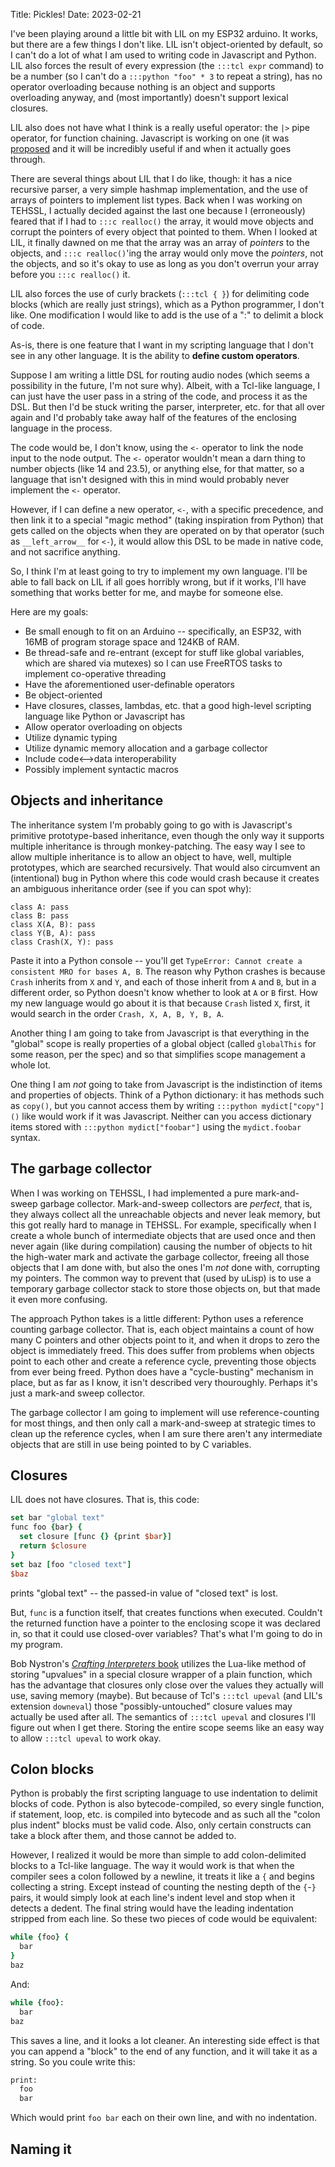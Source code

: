 Title: Pickles!
Date: 2023-02-21

I've been playing around a little bit with LIL on my ESP32 arduino. It works, but there are a few things I don't like. LIL isn't object-oriented by default, so I can't do a lot of what I am used to writing code in Javascript and Python. LIL also forces the result of every expression (the `:::tcl expr` command) to be a number (so I can't do a `:::python "foo" * 3` to repeat a string), has no operator overloading because nothing is an object and supports overloading anyway, and (most importantly) doesn't support lexical closures.

LIL also does not have what I think is a really useful operator: the `|>` pipe operator, for function chaining. Javascript is working on one (it was [proposed](https://github.com/tc39/proposal-pipeline-operator) and it will be incredibly useful if and when it actually goes through.

There are several things about LIL that I do like, though: it has a nice recursive parser, a very simple hashmap implementation, and the use of arrays of pointers to implement list types. Back when I was working on TEHSSL, I actually decided against the last one because I (erroneously) feared that if I had to `:::c realloc()` the array, it would move objects and corrupt the pointers of every object that pointed to them. When I looked at LIL, it finally dawned on me that the array was an array of *pointers* to the objects, and `:::c realloc()`'ing the array would only move the *pointers*, not the objects, and so it's okay to use as long as you don't overrun your array before you `:::c realloc()` it. 

LIL also forces the use of curly brackets (`:::tcl { }`) for delimiting code blocks (which are really just strings), which as a Python programmer, I don't like. One modification I would like to add is the use of a ":" to delimit a block of code.

As-is, there is one feature that I want in my scripting language that I don't see in any other language. It is the ability to **define custom operators**.

Suppose I am writing a little DSL for routing audio nodes (which seems a possibility in the future, I'm not sure why). Albeit, with a Tcl-like language, I can just have the user pass in a string of the code, and process it as the DSL. But then I'd be stuck writing the parser, interpreter, etc. for that all over again and I'd probably take away half of the features of the enclosing language in the process.

The code would be, I don't know, using the `<-` operator to link the node input to the node output. The `<-` operator wouldn't mean a darn thing to number objects (like 14 and 23.5), or anything else, for that matter, so a language that isn't designed with this in mind would probably never implement the `<-` operator.

However, if I can define a new operator, `<-`, with a specific precedence, and then link it to a special "magic method" (taking inspiration from Python) that gets called on the objects when they are operated on by that operator (such as `__left_arrow__` for `<-`), it would allow this DSL to be made in native code, and not sacrifice anything.

So, I think I'm at least going to try to implement my own language. I'll be able to fall back on LIL if all goes horribly wrong, but if it works, I'll have something that works better for me, and maybe for someone else.

Here are my goals:

* Be small enough to fit on an Arduino -- specifically, an ESP32, with 16MB of program storage space and 124KB of RAM.
* Be thread-safe and re-entrant (except for stuff like global variables, which are shared via mutexes) so I can use FreeRTOS tasks to implement co-operative threading
* Have the aforementioned user-definable operators
* Be object-oriented
* Have closures, classes, lambdas, etc. that a good high-level scripting language like Python or Javascript has
* Allow operator overloading on objects
* Utilize dynamic typing
* Utilize dynamic memory allocation and a garbage collector
* Include code<-->data interoperability
* Possibly implement syntactic macros

## Objects and inheritance

The inheritance system I'm probably going to go with is Javascript's primitive prototype-based inheritance, even though the only way it supports multiple inheritance is through monkey-patching. The easy way I see to allow multiple inheritance is to allow an object to have, well, multiple prototypes, which are searched recursively. That would also circumvent an (intentional) bug in Python where this code would crash because it creates an ambiguous inheritance order (see if you can spot why):

```python3
class A: pass
class B: pass
class X(A, B): pass
class Y(B, A): pass
class Crash(X, Y): pass
```

Paste it into a Python console -- you'll get `TypeError: Cannot create a consistent MRO for bases A, B`. The reason why Python crashes is because `Crash` inherits from `X` and `Y`, and each of those inherit from `A` and `B`, but in a different order, so Python doesn't know whether to look at `A` or `B` first. How my new language would go about it is that because `Crash` listed `X`, first, it would search in the order `Crash, X, A, B, Y, B, A`.

Another thing I am going to take from Javascript is that everything in the "global" scope is really properties of a global object (called `globalThis` for some reason, per the spec) and so that simplifies scope management a whole lot.

One thing I am *not* going to take from Javascript is the indistinction of items and properties of objects. Think of a Python dictionary: it has methods such as `copy()`, but you cannot access them by writing `:::python mydict["copy"]()` like would work if it was Javascript. Neither can you access dictionary items stored with `:::python mydict["foobar"]` using the `mydict.foobar` syntax.

## The garbage collector

When I was working on TEHSSL, I had implemented a pure mark-and-sweep garbage collector. Mark-and-sweep collectors are *perfect*, that is, they always collect all the unreachable objects and never leak memory, but this got really hard to manage in TEHSSL. For example, specifically when I create a whole bunch of intermediate objects that are used once and then never again (like during compilation) causing the number of objects to hit the high-water mark and activate the garbage collector, freeing all those objects that I am done with, but also the ones I'm *not* done with, corrupting my pointers. The common way to prevent that (used by uLisp) is to use a temporary garbage collector stack to store those objects on, but that made it even more confusing.

The approach Python takes is a little different: Python uses a reference counting garbage collector. That is, each object maintains a count of how many C pointers and other objects point to it, and when it drops to zero the object is immediately freed. This does suffer from problems when objects point to each other and create a reference cycle, preventing those objects from ever being freed. Python does have a "cycle-busting" mechanism in place, but as far as I know, it isn't described very thouroughly. Perhaps it's just a mark-and sweep collector.

The garbage collector I am going to implement will use reference-counting for most things, and then only call a mark-and-sweep at strategic times to clean up the reference cycles, when I am sure there aren't any intermediate objects that are still in use being pointed to by C variables.

## Closures

LIL does not have closures. That is, this code:

```tcl
set bar "global text"
func foo {bar} {
  set closure [func {} {print $bar}]
  return $closure
}
set baz [foo "closed text"]
$baz
```

prints "global text" -- the passed-in value of "closed text" is lost.

But, `func` is a function itself, that creates functions when executed. Couldn't the returned function have a pointer to the enclosing scope it was declared in, so that it could use closed-over variables? That's what I'm going to do in my program.

Bob Nystron's [*Crafting Interpreters* book](https://craftinginterpreters.com/closures.html) utilizes the Lua-like method of storing "upvalues" in a special closure wrapper of a plain function, which has the advantage that closures only close over the values they actually will use, saving memory (maybe). But because of Tcl's `:::tcl upeval` (and LIL's extension `downeval`) those "possibly-untouched" closure values may actually be used after all. The semantics of `:::tcl upeval` and closures I'll figure out when I get there. Storing the entire scope seems like an easy way to allow `:::tcl upeval` to work okay.

## Colon blocks

Python is probably the first scripting language to use indentation to delimit blocks of code. Python is also bytecode-compiled, so every single function, if statement, loop, etc. is compiled into bytecode and as such all the "colon plus indent" blocks must be valid code. Also, only certain constructs can take a block after them, and those cannot be added to.

However, I realized it would be more than simple to add colon-delimited blocks to a Tcl-like language. The way it would work is that when the compiler sees a colon followed by a newline, it treats it like a `{` and begins collecting a string. Except instead of counting the nesting depth of the `{`-`}` pairs, it would simply look at each line's indent level and stop when it detects a dedent. The final string would have the leading indentation stripped from each line. So these two pieces of code would be equivalent:

```tcl
while {foo} {
  bar
}
baz
```

And:

```tcl
while {foo}:
  bar
baz
```

This saves a line, and it looks a lot cleaner. An interesting side effect is that you can append a "block" to the end of any function, and it will take it as a string. So you coule write this:

```tcl
print:
  foo
  bar
```

Which would print `foo bar` each on their own line, and with no indentation.

## Naming it



